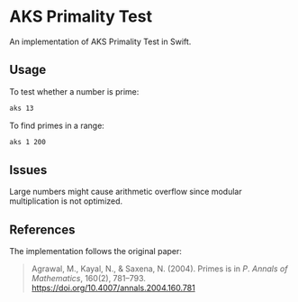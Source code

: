 # AKS Primality Test

An implementation of AKS Primality Test in Swift. 

## Usage

To test whether a number is prime: 
```bash
aks 13
```

To find primes in a range: 
```bash
aks 1 200
```

## Issues

Large numbers might cause arithmetic overflow since modular multiplication is not optimized. 

## References

The implementation follows the original paper: 

> Agrawal, M., Kayal, N., &amp; Saxena, N. (2004). Primes is in $P$. *Annals of Mathematics*, 160(2), 781–793. https://doi.org/10.4007/annals.2004.160.781 
